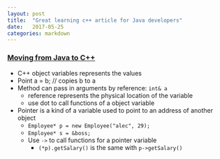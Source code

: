 ```yaml
---
layout: post
title:  "Great learning c++ article for Java developers"
date:   2017-05-25
categories: markdown
---
```

### [Moving from Java to C++][link]
- C++ object variables represents the values
 - Point a = b; // copies b to a
- Method can pass in arguments by reference: `int& a`
  - reference represents the physical location of the variable
  - use dot to call functions of a object variable
- Pointer is a kind of a variable used to point to an address of another object
  - `Employee* p = new Employee("alec", 29);`
  - `Employee* s = &boss;`
  - Use `->` to call functions for a pointer variable
    - `(*p).getSalary()` is the same with `p->getSalary()`

[link]: http://www.horstmann.com/ccj2/ccjapp3.html
